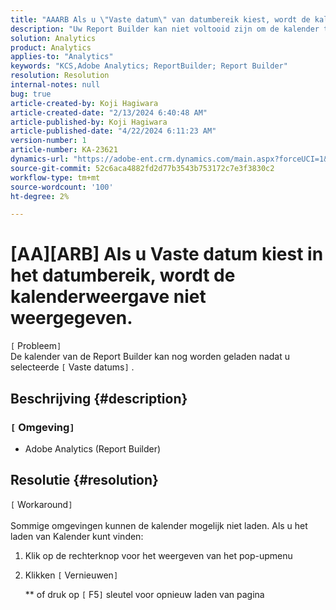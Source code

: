 ```yaml
---
title: "AAARB Als u \"Vaste datum\" van datumbereik kiest, wordt de kalenderweergave niet weergegeven."
description: "Uw Report Builder kan niet voltooid zijn om de kalender te laden, u moet dit venster opnieuw laden"
solution: Analytics
product: Analytics
applies-to: "Analytics"
keywords: "KCS,Adobe Analytics; ReportBuilder; Report Builder"
resolution: Resolution
internal-notes: null
bug: true
article-created-by: Koji Hagiwara
article-created-date: "2/13/2024 6:40:48 AM"
article-published-by: Koji Hagiwara
article-published-date: "4/22/2024 6:11:23 AM"
version-number: 1
article-number: KA-23621
dynamics-url: "https://adobe-ent.crm.dynamics.com/main.aspx?forceUCI=1&pagetype=entityrecord&etn=knowledgearticle&id=c8f789cf-3aca-ee11-9079-6045bd006149"
source-git-commit: 52c6aca4882fd2d77b3543b753172c7e3f3830c2
workflow-type: tm+mt
source-wordcount: '100'
ht-degree: 2%

---
```


# [AA][ARB] Als u Vaste datum kiest in het datumbereik, wordt de kalenderweergave niet weergegeven.

`[` Probleem`]` <br>
De kalender van de Report Builder kan nog worden geladen nadat u selecteerde `[` Vaste datums`]` .

## Beschrijving {#description}


### `[` Omgeving`]`

- Adobe Analytics (Report Builder)



## Resolutie {#resolution}

`[` Workaround`]` <br><br>
Sommige omgevingen kunnen de kalender mogelijk niet laden.
Als u het laden van Kalender kunt vinden:

1. Klik op de rechterknop voor het weergeven van het pop-upmenu
2. Klikken `[` Vernieuwen`]`

   \*\* of druk op `[` F5`]`  sleutel voor opnieuw laden van pagina



